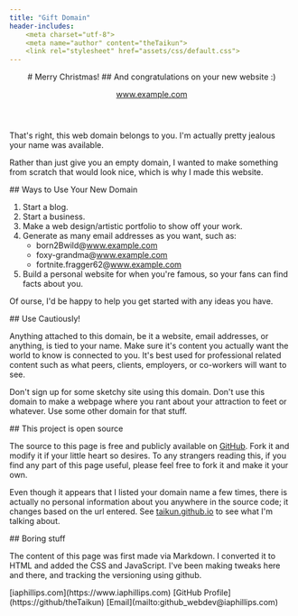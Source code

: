 ```yaml
---
title: "Gift Domain"
header-includes:
	<meta charset="utf-8">
	<meta name="author" content="theTaikun">
	<link rel="stylesheet" href="assets/css/default.css">
---
```

<header>
# Merry Christmas!
## And congratulations on your new website :)

<span class="example-domain">www.example.com</span>
</header>
<main>

That's right, this web domain belongs to you. I'm actually pretty jealous your name was available.

Rather than just give you an empty domain, I wanted to make something from scratch that would look nice, which is why I made this website.

<section>
## Ways to Use Your New Domain

1. Start a blog.
2. Start a business.
3. Make a web design/artistic portfolio to show off your work.
4. Generate as many email addresses as you want, such as:
	<!-- For the emails below, use javascript 'window.location.hostname' to get the wwww.example.com-->
	* born2Bwild@<span class="example-domain">www.example.com</span>
	* foxy-grandma@<span class="example-domain">www.example.com</span>
	* fortnite.fragger62@<span class="example-domain">www.example.com</span>
5. Build a personal website for when you're famous, so your fans can find facts about you.

Of ourse, I'd be happy to help you get started with any ideas you have.

</section>
<section>
## Use Cautiously!

Anything attached to this domain, be it a website, email addresses, or anything, is tied to your name. Make sure it's content you actually want the world to know is connected to you.
It's best used for professional related content such as what peers, clients, employers, or co-workers will want to see.

Don't sign up for some sketchy site using this domain.
Don't use this domain to make a webpage where you rant about your attraction to feet or whatever.
Use some other domain for that stuff.

</section>
<section>
## This project is open source

The source to this page is free and publicly available on [GitHub](https://github.com/theTaikun/gift-domain). Fork it and modify it if your little heart so desires.
To any strangers reading this, if you find any part of this page useful, please feel free to fork it and make it your own.

Even though it appears that I listed your domain name a few times, there is actually no personal information about you anywhere in the source code; it changes based on the url entered. See [taikun.github.io](https://thetaikun.github.io/gift-domain) to see what I'm talking about.

</section>
<section>
## Boring stuff

The content of this page was first made via Markdown. I converted it to HTML and added the CSS and JavaScript.
I've been making tweaks here and there, and tracking the versioning using github. 

</section>
</main>
<footer>
[iaphillips.com](https://www.iaphillips.com) [GitHub Profile](https://github/theTaikun) [Email](mailto:github_webdev@iaphillips.com)
</footer>
<script src="assets/js/default.js"></script>
